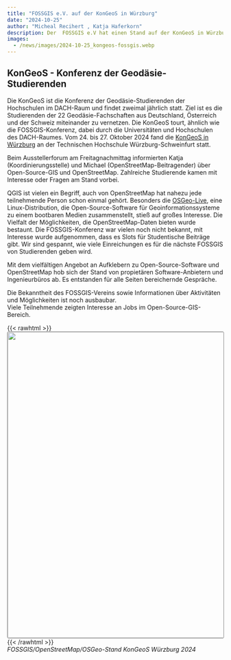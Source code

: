 ```yaml
---
title: "FOSSGIS e.V. auf der KonGeoS in Würzburg"
date: "2024-10-25"
author: "Micheal Recihert , Katja Haferkorn"
description: Der  FOSSGIS e.V hat einen Stand auf der KonGeoS in Würzburg gehabt. 
images:
  - /news/images/2024-10-25_kongeos-fossgis.webp
---
```

## KonGeoS - Konferenz der Geodäsie-Studierenden

Die KonGeoS ist die Konferenz der Geodäsie-Studierenden der Hochschulen im DACH-Raum und findet zweimal jährlich statt. Ziel ist es die Studierenden der 22 Geodäsie-Fachschaften aus Deutschland, Österreich und der Schweiz miteinander zu vernetzen. Die KonGeoS tourt, ähnlich wie die FOSSGIS-Konferenz, dabei durch die Universitäten und Hochschulen des DACH-Raumes. Vom 24. bis 27. Oktober 2024 fand die [KonGeoS in Würzburg](https://gis.fkv.thws.de/kongeos-wuerzburg/) an der Technischen Hochschule Würzburg-Schweinfurt statt. 

Beim Ausstellerforum am Freitagnachmittag informierten Katja (Koordinierungsstelle) und Michael (OpenStreetMap-Beitragender) über Open-Source-GIS und OpenStreetMap. Zahlreiche Studierende kamen mit Interesse oder Fragen am Stand vorbei.

QGIS ist vielen ein Begriff, auch von OpenStreetMap hat nahezu jede teilnehmende Person schon einmal gehört. Besonders die [OSGeo-Live](https://live.osgeo.org/de/index.html), eine Linux-Distribution, die Open-Source-Software für Geoinformationssysteme zu einem bootbaren Medien zusammenstellt, stieß auf großes Interesse. Die Vielfalt der Möglichkeiten, die OpenStreetMap-Daten bieten wurde bestaunt. Die FOSSGIS-Konferenz war vielen noch nicht bekannt, mit Interesse wurde aufgenommen, dass es Slots für Studentische Beiträge gibt. Wir sind gespannt, wie viele Einreichungen es für die nächste FOSSGIS von Studierenden geben wird.

Mit dem vielfältigen Angebot an Aufklebern zu Open-Source-Software und OpenStreetMap hob sich der Stand von propietären Software-Anbietern und Ingenieurbüros ab. Es entstanden für alle Seiten bereichernde Gespräche.

Die Bekanntheit des FOSSGIS-Vereins sowie Informationen über Aktivitäten und Möglichkeiten ist noch ausbaubar.     
Viele Teilnehmende zeigten Interesse an Jobs im Open-Source-GIS-Bereich.

{{< rawhtml >}}
<img src="/news/images/2024-10-25_kongeos-fossgis.webp" width="712" style="border: 1px solid #808080; border-radius: 3px;"/>
{{< /rawhtml >}}     
*FOSSGIS/OpenStreetMap/OSGeo-Stand KonGeoS Würzburg 2024*


